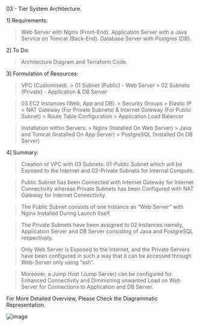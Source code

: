 03 - Tier System Architecture.

1] Requirements:

> Web Server with Nginx (Front-End).
> Application Server with a Java Service on Tomcat (Back-End).
> Database Server with Postgres (DB).

2] To Do:
> Architecture Diagram and Terraform Code.

3] Formulation of Resources:

> VPC (Customised).
      > 01 Subnet (Public) - Web Server
      > 02 Subnets (Private) - Application & DB Server

> 03 EC2 Instances (Web, App and DB).
      > Security Groups
      > Elastic IP
      > NAT Gateway (For Private Subnets) & Internet Gateway (For Public Subnet)
      > Route Table Configuration
      > Application Load Balancer

> Installation within Servers.
      > Nginx (Installed On Web Server)
      > Java and Tomcat (Installed On App Server)
      > PostgreSQL (Installed On DB Server)

4] Summary:

> Creation of VPC with 03 Subnets: 01-Public Subnet which will be Exposed to the Internet and 02-Private Subnets for Internal Compute.

> Public Subnet has been Connected with Internet Gateway for Internet Connectivity whereas Private Subnets has been Configured with NAT Gateway for Internet Connectivity.

> The Public Subnet consists of one Instance as “Web Server” with Nginx Installed During Launch Itself.

> The Private Subnets have been assigned to 02 Instances namely, Application Server and DB Server consisting of Java and PostgreSQL respectively.

> Only Web Server is Exposed to the Internet, and the Private Servers have been configured in such a way that it can be accessed through Web-Server only using “ssh”.

> Moreover, a Jump Host (Jump Server) can be configured for Enhanced Connectivity and Diminishing unwanted Load on Web Server for Connections to Application and DB Server.

For More Detailed Overview, Please Check the Diagrammatic Representation.


![image](https://user-images.githubusercontent.com/51474678/211202964-dec43ad7-b14d-47f0-b961-0e176772a82a.png)
